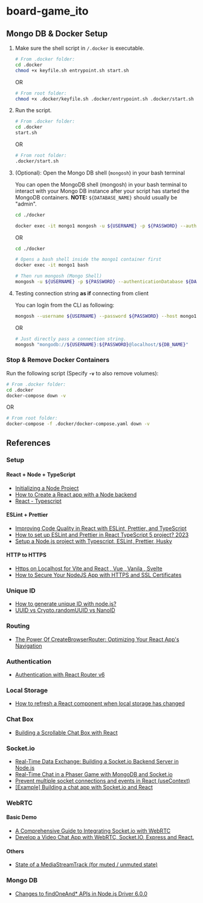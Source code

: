 # board-game_ito

## Mongo DB & Docker Setup

1. Make sure the shell script in `/.docker` is executable.

   ```bash
   # From .docker folder:
   cd .docker
   chmod +x keyfile.sh entrypoint.sh start.sh
   ```

   OR

   ```bash
   # From root folder:
   chmod +x .docker/keyfile.sh .docker/entrypoint.sh .docker/start.sh
   ```

2. Run the script.

   ```bash
   # From .docker folder:
   cd .docker
   start.sh
   ```

   OR

   ```bash
   # From root folder:
   .docker/start.sh
   ```

3. (Optional): Open the Mongo DB shell (`mongosh`) in your bash terminal

   You can open the MongoDB shell (mongosh) in your bash terminal to interact with your Mongo DB instance after your script has started the MongoDB containers.
   **NOTE:** `${DATABASE_NAME}` should usually be "admin".

   ```bash
   cd ./docker

   docker exec -it mongo1 mongosh -u ${USERNAME} -p ${PASSWORD} --authenticationDatabase ${DATABASE_NAME}
   ```

   OR

   ```bash
   cd ./docker

   # Opens a bash shell inside the mongo1 container first
   docker exec -it mongo1 bash

   # Then run mongosh (Mongo Shell)
   mongosh -u ${USERNAME} -p ${PASSWORD} --authenticationDatabase ${DATABASE_NAME}
   ```

4. Testing connection string **as if** connecting from client

   You can login from the CLI as following:

   ```bash
   mongosh --username ${USERNAME} --password ${PASSWORD} --host mongo1
   ```

   OR

   ```bash
   # Just directly pass a connection string.
   mongosh "mongodb://${USERNAME}:${PASSWORD}@localhost/${DB_NAME}"
   ```

### Stop & Remove Docker Containers

Run the following script (Specify **`-v`** to also remove volumes):

```bash
# From .docker folder:
cd .docker
docker-compose down -v
```

OR

```bash
# From root folder:
docker-compose -f .docker/docker-compose.yaml down -v
```

## References

### Setup

#### React + Node + TypeScript

- [Initializing a Node Project](https://thinkster.io/tutorials/node-json-api/initializing-a-starter-node-project)
- [How to Create a React app with a Node backend](https://www.freecodecamp.org/news/how-to-create-a-react-app-with-a-node-backend-the-complete-guide/)
- [React - Typescript](https://react.dev/learn/typescript)

#### ESLint + Prettier

- [Improving Code Quality in React with ESLint, Prettier, and TypeScript](https://medium.com/globant/improving-code-quality-in-react-with-eslint-prettier-and-typescript-86635033d803)
- [How to set up ESLint and Prettier in React TypeScript 5 project? 2023](https://dev.to/quizzes4u/how-to-set-up-eslint-and-prettier-in-react-typescript-5-project-2023-hd6)
- [Setup a Node.js project with Typescript, ESLint, Prettier, Husky](https://gist.github.com/silver-xu/1dcceaa14c4f0253d9637d4811948437)

#### HTTP to HTTPS

- [Https on Localhost for Vite and React , Vue , Vanila , Svelte](https://www.youtube.com/watch?v=s2YxcPR_yhw)
- [How to Secure Your NodeJS App with HTTPS and SSL Certificates](https://medium.com/@anandam00/how-to-secure-your-nodejs-app-with-https-and-ssl-certificates-e3afcd4533e9)

### Unique ID

- [How to generate unique ID with node.js?](https://www.geeksforgeeks.org/how-to-generate-unique-id-with-node-js/)
- [UUID vs Crypto.randomUUID vs NanoID](https://medium.com/@matynelawani/uuid-vs-crypto-randomuuid-vs-nanoid-313e18144d8c)

### Routing

- [The Power Of CreateBrowserRouter: Optimizing Your React App's Navigation](https://www.dhiwise.com/post/the-power-of-createbrowserrouter-optimizing-your-react-app)

### Authentication

- [Authentication with React Router v6](https://blog.logrocket.com/authentication-react-router-v6/)

### Local Storage

- [How to refresh a React component when local storage has changed](https://michalkotowski.pl/writings/how-to-refresh-a-react-component-when-local-storage-has-changed)

### Chat Box

- [Building a Scrollable Chat Box with React](https://blog.bitsrc.io/building-a-scrollable-chat-box-with-react-b3848a4459fc)

### Socket.io

- [Real-Time Data Exchange: Building a Socket.io Backend Server in Node.js](https://medium.com/@ritikkhndelwal/real-time-data-exchange-building-a-socket-io-backend-server-in-node-js-aff454f13683)
- [Real-Time Chat in a Phaser Game with MongoDB and Socket.io](https://www.mongodb.com/developer/products/mongodb/real-time-chat-phaser-game-mongodb-socketio/)
- [Prevent multiple socket connections and events in React (useContext)](https://dev.to/bravemaster619/how-to-prevent-multiple-socket-connections-and-events-in-react-531d)
- [[Example] Building a chat app with Socket.io and React](https://dev.to/novu/building-a-chat-app-with-socketio-and-react-2edj)

### WebRTC

#### Basic Demo

- [A Comprehensive Guide to Integrating Socket.io with WebRTC](https://www.dhiwise.com/post/a-comprehensive-guide-to-integrating-socket-io-with-webrtc)
- [Develop a Video Chat App with WebRTC, Socket.IO, Express and React.](https://dev.to/eyitayoitalt/develop-a-video-chat-app-with-webrtc-socketio-express-and-react-3jc4)

#### Others

- [State of a MediaStreamTrack (for muted / unmuted state)](https://www.webrtc-developers.com/state-of-a-mediastreamtrack/#the-global-picture)

### Mongo DB

- [Changes to findOneAnd\* APIs in Node.js Driver 6.0.0](https://alexbevi.com/blog/2023/08/03/behavioral-changes-to-the-findoneand-star-family-of-apis-in-node-dot-js-driver-6-dot-0-0/)
